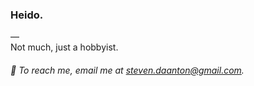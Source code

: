### Heido.
—<br>
Not much, just a hobbyist.

###### 📧 To reach me, email me at steven.daanton@gmail.com.

